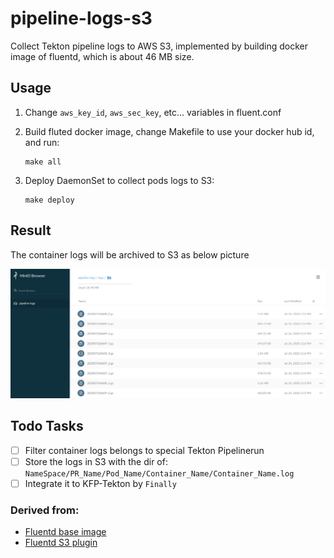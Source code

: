 pipeline-logs-s3
===

Collect Tekton pipeline logs to AWS S3, implemented by building docker image of fluentd, which is about 46 MB size.

## Usage
1. Change `aws_key_id`, `aws_sec_key`, etc... variables in fluent.conf

2. Build fluted docker image, change Makefile to use your docker hub id, and run:

    ```
    make all
    ```

3. Deploy DaemonSet to collect pods logs to S3:

    ```
    make deploy
    ```

## Result
The container logs will be archived to S3 as below picture

![s3](images/S3.png)

## Todo Tasks
- [ ] Filter container logs belongs to special Tekton Pipelinerun
- [ ] Store the logs in S3 with the dir of: `NameSpace/PR_Name/Pod_Name/Container_Name/Container_Name.log`
- [ ] Integrate it to KFP-Tekton by `Finally`

### Derived from:

+ [Fluentd base image](https://github.com/fluent/fluentd-docker-image)
+ [Fluentd S3 plugin](https://docs.fluentd.org/output/s3)
